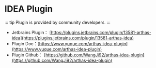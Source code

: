 IDEA Plugin
===

::: tip
Plugin is provided by community developers.
:::

* Jetbrains Plugin： [https://plugins.jetbrains.com/plugin/13581-arthas-idea](https://plugins.jetbrains.com/plugin/13581-arthas-idea)
* Plugin Doc：[https://www.yuque.com/arthas-idea-plugin](https://www.yuque.com/arthas-idea-plugin)
* Plugin Github： [https://github.com/WangJi92/arthas-idea-plugin](https://github.com/WangJi92/arthas-idea-plugin)





